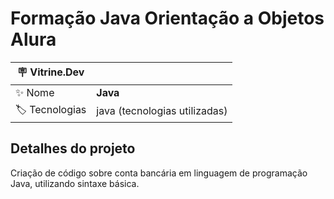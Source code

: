 # Formação Java Orientação a Objetos Alura



| :placard: Vitrine.Dev |     |
| -------------  | --- |
| :sparkles: Nome        | **Java**
| :label: Tecnologias | java (tecnologias utilizadas)

<!-- Inserir imagem com a #vitrinedev ao final do link -->

## Detalhes do projeto

Criação de código sobre conta bancária em linguagem de programação Java, utilizando sintaxe básica.
